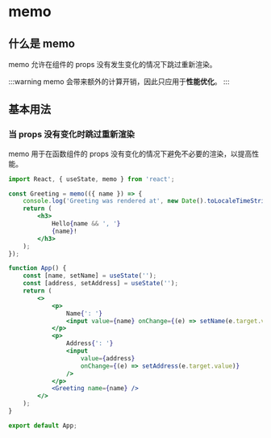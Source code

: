# memo

## 什么是 memo
memo 允许在组件的 props 没有发生变化的情况下跳过重新渲染。

:::warning
memo 会带来额外的计算开销，因此只应用于**性能优化**。
:::

## 基本用法

### 当 props 没有变化时跳过重新渲染
memo 用于在函数组件的 props 没有变化的情况下避免不必要的渲染，以提高性能。
```jsx
import React, { useState, memo } from 'react';

const Greeting = memo(({ name }) => {
    console.log('Greeting was rendered at', new Date().toLocaleTimeString());
    return (
        <h3>
            Hello{name && ', '}
            {name}!
        </h3>
    );
});

function App() {
    const [name, setName] = useState('');
    const [address, setAddress] = useState('');
    return (
        <>
            <p>
                Name{': '}
                <input value={name} onChange={(e) => setName(e.target.value)} />
            </p>
            <p>
                Address{': '}
                <input
                    value={address}
                    onChange={(e) => setAddress(e.target.value)}
                />
            </p>
            <Greeting name={name} />
        </>
    );
}

export default App;
```